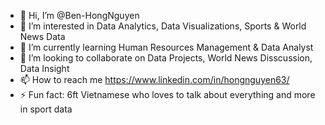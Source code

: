 - 👋 Hi, I’m @Ben-HongNguyen
- 👀 I’m interested in Data Analytics, Data Visualizations, Sports & World News Data 
- 🌱 I’m currently learning Human Resources Management & Data Analyst
- 💞️ I’m looking to collaborate on Data Projects, World News Disscussion, Data Insight
- 📫 How to reach me https://www.linkedin.com/in/hongnguyen63/
- ⚡ Fun fact: 6ft Vietnamese who loves to talk about everything and more in sport data

<!---
Ben-HongNguyen/Ben-HongNguyen is a ✨ special ✨ repository because its `README.md` (this file) appears on your GitHub profile.
You can click the Preview link to take a look at your changes.
--->
